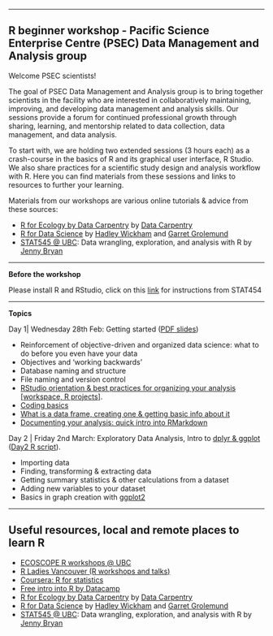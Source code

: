 
---
R beginner workshop - Pacific Science Enterprise Centre (PSEC) Data Management and Analysis group
---


Welcome PSEC scientists!  


The goal of PSEC Data Management and Analysis group is to bring together scientists in the facility who are interested in collaboratively maintaining, improving, and developing data management and analysis skills. Our sessions provide a forum for continued professional growth through sharing, learning, and mentorship related to data collection, data management, and data analysis.

To start with, we are holding two extended sessions (3 hours each) as a crash-course in the basics of R and its graphical user interface, R Studio. We also share practices for a scientific study design and analysis workflow with R. Here you can find materials from these sessions and links to resources to further your learning.

Materials from our workshops are various online tutorials & advice from these sources:

* [R for Ecology by Data Carpentry](http://www.datacarpentry.org/R-ecology-lesson/) by [Data Carpentry](http://www.datacarpentry.org/)
* [R for Data Science](http://r4ds.had.co.nz/introduction.html) by [Hadley Wickham](http://hadley.nz/) and [Garret Grolemund](https://www.datacamp.com/instructors/garrettgrolemund)
* [STAT545 @ UBC](http://stat545.com/): Data wrangling, exploration, and analysis with R by [Jenny Bryan](https://github.com/jennybc)

---
**Before the workshop**

Please install R and RStudio, click on this [link](http://stat545.com/block000_r-rstudio-install.html) for instructions from STAT454

---
**Topics**

Day 1| Wednesday 28th Feb: Getting started ([PDF slides](https://github.com/aposacka/PSEC-R-workshops/tree/master/Slides))

* Reinforcement of objective-driven and organized data science: what to do before you
even have your data
* Objectives and ‘working backwards’
* Database naming and structure
* File naming and version control
* [RStudio orientation & best practices for organizing your analysis [workspace, R projects]](http://stat545.com/block002_hello-r-workspace-wd-project.html).
* [Coding basics](http://www.datacarpentry.org/R-ecology-lesson/01-intro-to-r.html)
* [What is a data frame, creating one & getting basic info about it](http://stat545.com/block006_care-feeding-data.html)
* [Documenting your analysis: quick intro into RMarkdown](https://rmarkdown.rstudio.com/lesson-1.html)

Day 2 | Friday 2nd March: Exploratory Data Analysis, Intro to [dplyr & ggplot](https://www.tidyverse.org/) ([Day2 R script](https://github.com/OPRP-Lab/PSEC-R-workshops/blob/master/Scripts/02_day2-dplyr-ggplot2.R)).  

* Importing data
* Finding, transforming & extracting data
* Getting summary statistics & other calculations from a dataset
* Adding new variables to your dataset
* Basics in graph creation with [ggplot2](http://ggplot2.tidyverse.org/)

---
Useful resources, local and remote places to learn R
---

* [ECOSCOPE R workshops @ UBC](http://ecoscope.ubc.ca/events/)
* [R Ladies Vancouver (R workshops and talks)](https://www.meetup.com/R-Ladies-Vancouver/)
* [Coursera: R for statistics](https://www.coursera.org/specializations/statistics)
* [Free intro into R by Datacamp](https://www.datacamp.com/courses/free-introduction-to-r)
* [R for Ecology by Data Carpentry](http://www.datacarpentry.org/R-ecology-lesson/) by [Data Carpentry](http://www.datacarpentry.org/)
* [R for Data Science](http://r4ds.had.co.nz/introduction.html) by [Hadley Wickham](http://hadley.nz/) and [Garret Grolemund](https://www.datacamp.com/instructors/garrettgrolemund)
* [STAT545 @ UBC](http://stat545.com/): Data wrangling, exploration, and analysis with R by [Jenny Bryan](https://github.com/jennybc)
